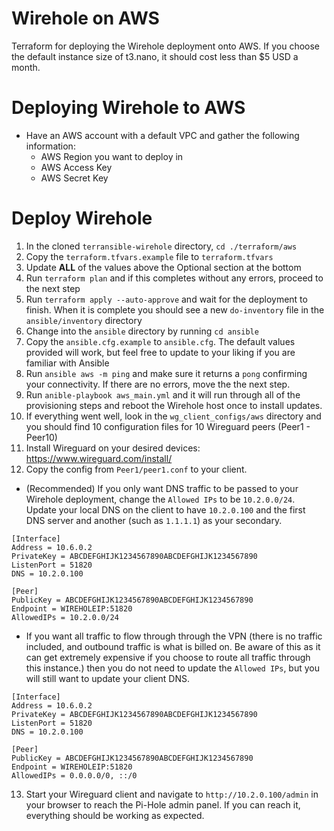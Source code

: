 # Wirehole on AWS

Terraform for deploying the Wirehole deployment onto AWS. If you choose the default instance size of t3.nano, it should cost less than $5 USD a month.

# Deploying Wirehole to AWS

* Have an AWS account with a default VPC and gather the following information:
  * AWS Region you want to deploy in
  * AWS Access Key
  * AWS Secret Key

# Deploy Wirehole

1. In the cloned `terransible-wirehole` directory, `cd ./terraform/aws`
2. Copy the `terraform.tfvars.example` file to `terraform.tfvars`
3. Update **ALL** of the values above the Optional section at the bottom
4. Run `terraform plan` and if this completes without any errors, proceed to the next step
5. Run `terraform apply --auto-approve` and wait for the deployment to finish. When it is complete you should see a new `do-inventory` file in the `ansible/inventory` directory
6. Change into the `ansible` directory by running `cd ansible`
7. Copy the `ansible.cfg.example` to `ansible.cfg`. The default values provided will work, but feel free to update to your liking if you are familiar with Ansible
8. Run `ansible aws -m ping` and make sure it returns a `pong` confirming your connectivity. If there are no errors, move the the next step.
9. Run `anible-playbook aws_main.yml` and it will run through all of the provisioning steps and reboot the Wirehole host once to install updates.
10. If everything went well, look in the `wg_client_configs/aws` directory and you should find 10 configuration files for 10 Wireguard peers (Peer1 - Peer10)
11. Install Wireguard on your desired devices: https://www.wireguard.com/install/
12. Copy the config from `Peer1/peer1.conf` to your client.
  * (Recommended) If you only want DNS traffic to be passed to your Wirehole deployment, change the `Allowed IPs` to be `10.2.0.0/24`. Update your local DNS on the client to have `10.2.0.100` and the first DNS server and another (such as `1.1.1.1`) as your secondary.
  ```
[Interface]
Address = 10.6.0.2
PrivateKey = ABCDEFGHIJK1234567890ABCDEFGHIJK1234567890
ListenPort = 51820
DNS = 10.2.0.100

[Peer]
PublicKey = ABCDEFGHIJK1234567890ABCDEFGHIJK1234567890
Endpoint = WIREHOLEIP:51820
AllowedIPs = 10.2.0.0/24
  ```
  * If you want all traffic to flow through through the VPN (there is no traffic included, and outbound traffic is what is billed on. Be aware of this as it can get extremely expensive if you choose to route all traffic through this instance.) then you do not need to update the `Allowed IPs`, but you will still want to update your client DNS.
  ```
  [Interface]
Address = 10.6.0.2
PrivateKey = ABCDEFGHIJK1234567890ABCDEFGHIJK1234567890
ListenPort = 51820
DNS = 10.2.0.100

[Peer]
PublicKey = ABCDEFGHIJK1234567890ABCDEFGHIJK1234567890
Endpoint = WIREHOLEIP:51820
AllowedIPs = 0.0.0.0/0, ::/0
  ```
13. Start your Wireguard client and navigate to `http://10.2.0.100/admin` in your browser to reach the Pi-Hole admin panel. If you can reach it, everything should be working as expected.